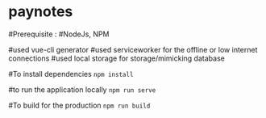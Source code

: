 # paynotes
#Prerequisite :
#NodeJs, NPM

#used vue-cli generator
#used serviceworker for the offline or low internet connections
#used local storage for storage/mimicking database

#To install dependencies
`npm install`

#to run the application locally
`npm run serve`

#To build for the production
`npm run build`

